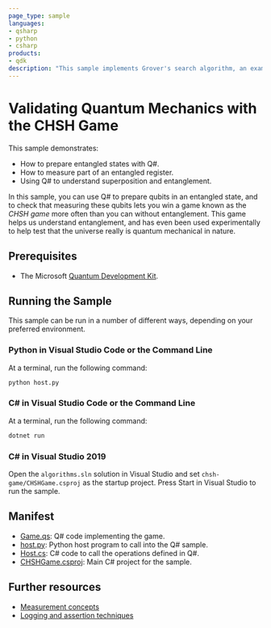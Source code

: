 ```yaml
---
page_type: sample
languages:
- qsharp
- python
- csharp
products:
- qdk
description: "This sample implements Grover's search algorithm, an example of a quantum development technique known as amplitude amplification."
---
```


# Validating Quantum Mechanics with the CHSH Game #

This sample demonstrates:
- How to prepare entangled states with Q#.
- How to measure part of an entangled register.
- Using Q# to understand superposition and entanglement.

In this sample, you can use Q# to prepare qubits in an entangled state, and to check that measuring these qubits lets you win a game known as the _CHSH game_ more often than you can without entanglement.
This game helps us understand entanglement, and has even been used experimentally to help test that the universe really is quantum mechanical in nature.

## Prerequisites ##

- The Microsoft [Quantum Development Kit](https://docs.microsoft.com/quantum/install-guide/).

## Running the Sample ##

This sample can be run in a number of different ways, depending on your preferred environment.

### Python in Visual Studio Code or the Command Line ###

At a terminal, run the following command:

```bash
python host.py
```

### C# in Visual Studio Code or the Command Line ###

At a terminal, run the following command:

```bash
dotnet run
```

### C# in Visual Studio 2019 ###

Open the `algorithms.sln` solution in Visual Studio and set `chsh-game/CHSHGame.csproj` as the startup project.
Press Start in Visual Studio to run the sample.

## Manifest ##

- [Game.qs](./Game.qs): Q# code implementing the game.
- [host.py](./host.py): Python host program to call into the Q# sample.
- [Host.cs](./Host.cs): C# code to call the operations defined in Q#.
- [CHSHGame.csproj](./CHSHGame.csproj): Main C# project for the sample.

## Further resources ##

- [Measurement concepts](https://docs.microsoft.com/quantum/concepts/pauli-measurements)
- [Logging and assertion techniques](https://docs.microsoft.com/quantum/techniques/testing-and-debugging#logging-and-assertions)
